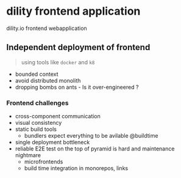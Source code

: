 # dility frontend application

dility.io frontend webapplication

## Independent deployment of frontend

> using tools like `docker` and `k8`

- bounded context
- avoid distributed monolith
- dropping bombs on ants - Is it over-engineered ?

### Frontend challenges

- cross-component communication
- visual consistency
- static build tools
  - bundlers expect everything to be avilable @buildtime
- single deployment bottleneck
- reliable E2E test on the top of pyramid is hard and maintenance nightmare
  - microfrontends
  - build time integration in monorepos, links 
